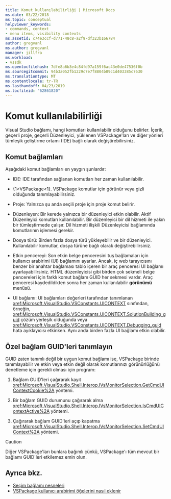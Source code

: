 ```yaml
---
title: Komut kullanılabilirliği | Microsoft Docs
ms.date: 03/22/2018
ms.topic: conceptual
helpviewer_keywords:
- commands, context
- menu items, visibility contexts
ms.assetid: c74e3ccf-d771-48c8-a2f9-df323b166784
author: gregvanl
ms.author: gregvanl
manager: jillfra
ms.workload:
- vssdk
ms.openlocfilehash: 7dfe8a6b3e4c84fd97a159f6ac43e0de47536f0b
ms.sourcegitcommit: 94b3a052fb1229c7e7f8804b09c1d403385c7630
ms.translationtype: MT
ms.contentlocale: tr-TR
ms.lasthandoff: 04/23/2019
ms.locfileid: "62861820"
---
```

# <a name="command-availability"></a>Komut kullanılabilirliği

Visual Studio bağlamı, hangi komutları kullanılabilir olduğunu belirler. İçerik, geçerli proje, geçerli Düzenleyici, yüklenen VSPackage'ları ve diğer yönleri tümleşik geliştirme ortamı (IDE) bağlı olarak değiştirebilirsiniz.

## <a name="command-contexts"></a>Komut bağlamları

Aşağıdaki komut bağlamları en yaygın şunlardır:

- IDE: IDE tarafından sağlanan komutları her zaman kullanılabilir.

- {1&gt;VSPackage&lt;1}. VSPackage komutlar için görünür veya gizli olduğunda tanımlayabilirsiniz.

- Proje: Yalnızca şu anda seçili proje için proje komut belirir.

- Düzenleyen: Bir kerede yalnızca bir düzenleyici etkin olabilir. Aktif Düzenleyici komutları kullanılabilir. Bir düzenleyici bir dil hizmeti ile yakın bir tümleştirmede çalışır. Dil hizmeti ilişkili Düzenleyicisi bağlamında komutlarının işlemesi gerekir.

- Dosya türü: Birden fazla dosya türü yükleyebilir ve bir düzenleyici. Kullanılabilir komutlar, dosya türüne bağlı olarak değiştirebilirsiniz.

- Etkin pencereyi: Son etkin belge penceresini tuş bağlamaları için kullanıcı arabirimi (UI) bağlamını ayarlar. Ancak, iç web tarayıcısını benzer bir anahtar bağlaması tablo içeren bir araç penceresi UI bağlamı ayarlayabilirsiniz. HTML düzenleyicisi gibi birden çok sekmeli belge pencereleri için farklı komut bağlam GUID her sekmesi vardır. Araç penceresi kaydedildikten sonra her zaman kullanılabilir **görünümü** menüsü.

- UI bağlamı: UI bağlamları değerleri tarafından tanımlanan <xref:Microsoft.VisualStudio.VSConstants.UICONTEXT> sınıfından, örneğin, <xref:Microsoft.VisualStudio.VSConstants.UICONTEXT.SolutionBuilding_guid> çözüm yerleşik olduğunda veya <xref:Microsoft.VisualStudio.VSConstants.UICONTEXT.Debugging_guid> hata ayıklayıcısı etkinken. Aynı anda birden fazla UI bağlamı etkin olabilir.

## <a name="define-custom-context-guids"></a>Özel bağlam GUID'leri tanımlayın

GUID zaten tanımlı değil bir uygun komut bağlamı ise, VSPackage birinde tanımlayabilir ve etkin veya etkin değil olarak komutlarınızı görünürlüğünü denetleme için gerekli olması için program:

1. Bağlam GUID'leri çağırarak kayıt <xref:Microsoft.VisualStudio.Shell.Interop.IVsMonitorSelection.GetCmdUIContextCookie%2A> yöntemi.

2. Bir bağlam GUID durumunu çağırarak alma <xref:Microsoft.VisualStudio.Shell.Interop.IVsMonitorSelection.IsCmdUIContextActive%2A> yöntemi.

3. Çağırarak bağlam GUID'leri açıp kapatma <xref:Microsoft.VisualStudio.Shell.Interop.IVsMonitorSelection.SetCmdUIContext%2A> yöntemi.

> [!CAUTION]
> Diğer VSPackage'ları bunlara bağımlı çünkü, VSPackage'ı tüm mevcut bir bağlamı GUID'leri etkilemez emin olun.

## <a name="see-also"></a>Ayrıca bkz.

- [Seçim bağlamı nesneleri](../../extensibility/internals/selection-context-objects.md)
- [VSPackage kullanıcı arabirimi öğelerini nasıl eklenir](../../extensibility/internals/how-vspackages-add-user-interface-elements.md)